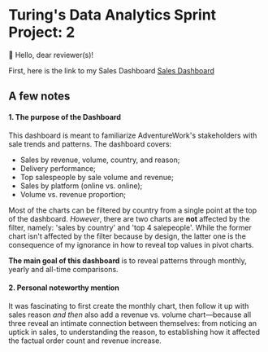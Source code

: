 # Turing's Data Analytics Sprint Project: 2

👋 Hello, dear reviewer(s)! 

First, here is the link to my Sales Dashboard [Sales Dashboard](https://docs.google.com/spreadsheets/d/15bMnlUZ1Y7fQHvX0oeaG1ChwI6RsQaWboY8p9ndQdJI/edit?usp=sharing)

## A few notes

#### 1. The purpose of the Dashboard
This dashboard is meant to familiarize AdventureWork's stakeholders with sale trends and patterns. The dashboard covers:
* Sales by revenue, volume, country, and reason;
* Delivery performance;
* Top salespeople by sale volume and revenue;
* Sales by platform (online vs. online);
* Volume vs. revenue proportion;

Most of the charts can be filtered by country from a single point at the top of the dashboard. *However*, there are two charts are **not** affected by the filter, namely: 'sales by country' and 'top 4 salepeople'. While the former chart isn't affected by the filter because by design, the latter one is the consequence of my ignorance in how to reveal top values in pivot charts.

**The main goal of this dashboard** is to reveal patterns through monthly, yearly and all-time comparisons.

#### 2. Personal noteworthy mention
It was fascinating to first create the monthly chart, then follow it up with sales reason *and then* also add a revenue vs. volume chart—because all three reveal an intimate connection between themselves: from noticing an uptick in sales, to understanding the reason, to establishing how it affected the factual order count and revenue increase.




